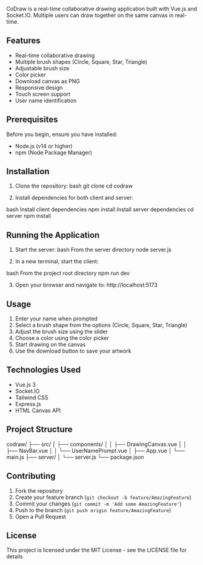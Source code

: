 CoDraw is a real-time collaborative drawing application built with Vue.js and Socket.IO. Multiple users can draw together on the same canvas in real-time.

## Features

- Real-time collaborative drawing
- Multiple brush shapes (Circle, Square, Star, Triangle)
- Adjustable brush size
- Color picker
- Download canvas as PNG
- Responsive design
- Touch screen support
- User name identification

## Prerequisites

Before you begin, ensure you have installed:
- Node.js (v14 or higher)
- npm (Node Package Manager)

## Installation

1. Clone the repository:
bash
git clone <repository-url>
cd codraw

2. Install dependencies for both client and server:

bash
Install client dependencies
npm install
Install server dependencies
cd server
npm install

## Running the Application

1. Start the server:
bash
From the server directory
node server.js

2. In a new terminal, start the client:

bash
From the project root directory
npm run dev

3. Open your browser and navigate to:
http://localhost:5173

## Usage

1. Enter your name when prompted
2. Select a brush shape from the options (Circle, Square, Star, Triangle)
3. Adjust the brush size using the slider
4. Choose a color using the color picker
5. Start drawing on the canvas
6. Use the download button to save your artwork

## Technologies Used

- Vue.js 3
- Socket.IO
- Tailwind CSS
- Express.js
- HTML Canvas API

## Project Structure
codraw/
├── src/
│ ├── components/
│ │ ├── DrawingCanvas.vue
│ │ ├── NavBar.vue
│ │ └── UserNamePrompt.vue
│ ├── App.vue
│ └── main.js
├── server/
│ └── server.js
└── package.json


## Contributing

1. Fork the repository
2. Create your feature branch (`git checkout -b feature/AmazingFeature`)
3. Commit your changes (`git commit -m 'Add some AmazingFeature'`)
4. Push to the branch (`git push origin feature/AmazingFeature`)
5. Open a Pull Request

## License

This project is licensed under the MIT License - see the LICENSE file for details